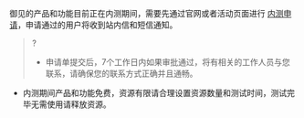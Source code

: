 御见的产品和功能目前正在内测期间，需要先通过官网或者活动页面进行 [内测申请](https://cloud.tencent.com/apply/p/ytn4yqr036)，申请通过的用户将收到站内信和短信通知。
>?
>- 申请单提交后，7个工作日内如果审批通过，将有相关的工作人员与您联系，请确保您的联系方式正确并且通畅。
- 内测期间产品和功能免费，资源有限请合理设置资源数量和测试时间，测试完毕无需使用请释放资源。
